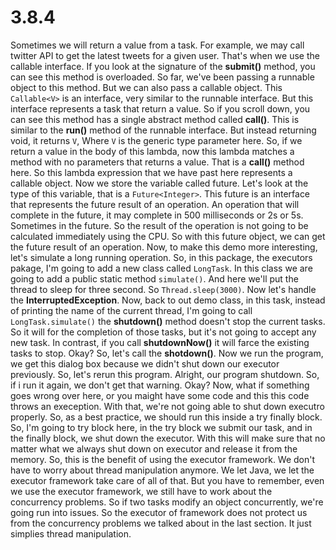# 3.8.4

Sometimes we will return a value from a task. For example, we may call twitter API to get the latest tweets for a given user. That's when we use the callable interface. If you look at the signature of the **submit()** method, you can see this method is overloaded. So far, we've been passing a runnable object to this method. But we can also pass a callable object. This `Callable<V>` is an interface, very similar to the runnable interface. But this interface represents a task that return a value. So if you scroll down, you can see this method has a single abstract method called **call()**. This is similar to the **run()** method of the runnable interface. But instead returning void, it returns `V`, Where `V` is the generic type parameter here. So, if we return a value in the body of this lambda, now this lambda matches a method with no parameters that returns a value. That is a **call()** method here. So this lambda expression that we have past here represents a callable object. Now we store the variable called future. Let's look at the type of this variable, that is a `Future<Integer>`. This future is an interface that represents the future result of an operation. An operation that will complete in the future, it may complete in 500 milliseconds or 2s or 5s. Sometimes in the future. So the result of the operation is not going to be calculated immediately using the CPU. So with this future object, we can get the future result of an operation. Now, to make this demo more interesting, let's simulate a long running operation. So, in this package, the executors pakage, I'm going to add a new class called `LongTask`. In this class we are going to add a public static method `simulate()`. And here we'll put the thread to sleep for three second. So `Thread.sleep(3000)`. Now let's handle the **InterruptedException**. Now, back to out demo class, in this task, instead of printing the name of the current thread, I'm going to call `LongTask.simulate()`
the **shutdown()** method doesn't stop the current tasks. So it will for the completion of those tasks, but it's not going to accept any new task. In contrast, if you call **shutdownNow()** it will farce the existing tasks to stop. Okay? So, let's call the **shotdown()**. Now we run the program, we get this dialog box because we didn't shut down our executor previously. So, let's rerun this program. Alright, our program shutdown. So, if i run it again, we don't get that warning. Okay? Now, what if something goes wrong over here, or you maight have some code and this this code throws an exeception. With that, we're not going able to shut down executro properly. So, as a best practice, we should run this inside a try finally block. So, I'm going to try block here, in the try block we submit our task, and in the finally block, we shut down the executor. With this will make sure that no matter what we always shut down on executor and release it from the memory. So, this is the benefit of using the executor framework. We don't have to worry about thread manipulation anymore. We let Java, we let the executor framework take care of all of that. But you have to remember, even we use the executor framework, we still have to work about the concurrency problems. So if two tasks modify an object concurrently, we're going run into issues. So the executor of framework does not protect us from the concurrency problems we talked about in the last section. It just simplies thread manipulation. 